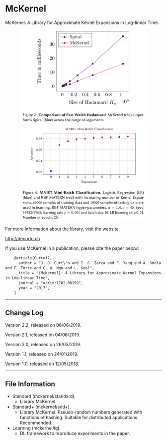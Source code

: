 # McKernel

McKernel: A Library for Approximate Kernel Expansions in Log-linear Time.

<p align="center">
<img src="fwh.png" width="400">
<img src="rbfmatern.png" width="400">
</p>

For more information about the library, visit the website:

  http://decurto.ch

If you use McKernel in a publication, please cite the paper below:

        @article{Curto17,
          author = "J. D. Curt\'o and I. C. Zarza and F. Yang and A. Smola and F. Torre and C. W. Ngo and L. Gool",
          title = "{McKernel}: A Library for Approximate Kernel Expansions in Log-linear Time",
          journal = "arXiv:1702.08159",
          year = "2017",
        }

--------------------------------------------------------
Change Log
--------------------------------------------------------

Version 2.2, released on 06/06/2019.

Version 2.1, released on 04/06/2019.

Version 2.0, released on 26/03/2019.

Version 1.1, released on 24/01/2019.

Version 1.0, released on 12/05/2018.

--------------------------------------------------------
File Information
--------------------------------------------------------

- Standard (mckernel/standard).
  - Library McKernel.
- Standard+ (mckernel/sdd+).
  - Library McKernel. Pseudo-random numbers generated with functions of hashing. Suitable for distributed applications. Recommended.
- Learning (mckernel/lg).
  - DL framework to reproduce experiments in the paper.
